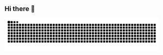 ## Hi there 👋

<picture align="center">
  <source media="(prefers-color-scheme: dark)" srcset="https://raw.githubusercontent.com/nicolisouzafr/nicolisouzafr/output/github-contribution-grid-snake-dark.svg">
  <source media="(prefers-color-scheme: light)" srcset="https://raw.githubusercontent.com/nicolisouzafr/nicolisouzafr/output/github-contribution-grid-snake.svg">
  <img align="center" alt="github contribution grid snake animation" src="https://raw.githubusercontent.com/nicolisouzafr/nicolisouzafr/output/github-contribution-grid-snake.svg">
</picture>



